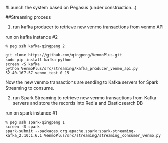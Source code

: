 #Launch the system based on Pegasus
(under construction...)

##Streaming process

1. run kafka producer to retrieve new venmo transactions from venmo API

run on kafka instance #2
```
% peg ssh kafka-qingpeng 2

git clone https://github.com/qingpeng/VenmoPlus.git
sudo pip install kafka-python
screen -S kafka
python VenmoPlus/src/streaming/kafka_producer_venmo_api.py 52.40.167.57 venmo_test 0 15
```
Now the new venmo transactions are sending to Kafka servers for Spark Streaming to consume.

2. run Spark Streaming to retrieve new venmo transactions from Kafka servers and store the records into 
Redis and Elasticsearch DB

run on spark instance #1
```
% peg ssh spark-qingpeng 1
screen -S spark
spark-submit --packages org.apache.spark:spark-streaming-kafka_2.10:1.6.1 VenmoPlus/src/streaming/streaming_consumer_venmo.py
```

